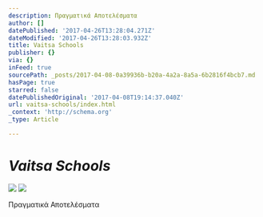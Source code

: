 ```yaml
---
description: Πραγματικά Αποτελέσματα
author: []
datePublished: '2017-04-26T13:28:04.271Z'
dateModified: '2017-04-26T13:28:03.932Z'
title: Vaitsa Schools
publisher: {}
via: {}
inFeed: true
sourcePath: _posts/2017-04-08-0a39936b-b20a-4a2a-8a5a-6b2816f4bcb7.md
hasPage: true
starred: false
datePublishedOriginal: '2017-04-08T19:14:37.040Z'
url: vaitsa-schools/index.html
_context: 'http://schema.org'
_type: Article

---
```

# _**Vaitsa Schools**_
![](https://the-grid-user-content.s3-us-west-2.amazonaws.com/dbaf51c0-5494-49c6-9537-60e145f945e7.jpg)
![](https://the-grid-user-content.s3-us-west-2.amazonaws.com/ac8d4a48-1b5d-439e-84c3-9d6b0980fcaf.jpg)

Πραγματικά Αποτελέσματα